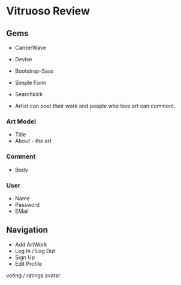 # Vitruoso Review

## Gems

* CarrierWave
* Devise
* Bootstrap-Sass
* Simple Form
* Searchkick

* Artist can post their work and people who love art can comment.

### Art Model
* Title
* About - the art

### Comment 
* Body

### User
* Name
* Password
* EMail

## Navigation 
* Add ArtWork
* Log In / Log Out
* Sign Up
* Edit Profile

voting / ratings
avatar